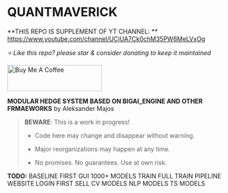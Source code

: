 # QUANTMAVERICK

**THIS REPO IS SUPPLEMENT OF YT CHANNEL: ** https://www.youtube.com/channel/UCjUA7Ck0chM35PW6MeLVxOg

*⭐️ Like this repo? please star & consider donating to keep it maintained*

<a href="https://www.buymeacoffee.com/aleksanderu" target="_blank"><img src="https://cdn.buymeacoffee.com/buttons/v2/default-yellow.png" alt="Buy Me A Coffee" style="height: 60px !important;width: 217px !important;" ></a>






**MODULAR HEDGE SYSTEM BASED ON BIGAI_ENGINE AND OTHER FRMAEWORKS** by Aleksander Majos

> **BEWARE**: This is a work in progress!
>
> * Code here may change and disappear without warning.
>
> * Major reorganizations may happen at any time.
>
> * No promises. No guarantees. Use at own risk.

**TODO:**
BASELINE
FIRST GUI
1000+ MODELS TRAIN
FULL TRAIN PIPELINE
WEBSITE
LOGIN
FIRST SELL
CV MODELS
NLP MODELS
TS MODELS






